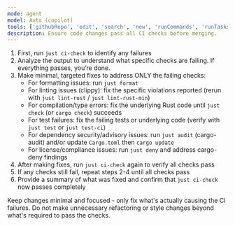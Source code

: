 ```yaml
---
mode: agent
model: Auto (copilot)
tools: ['githubRepo', 'edit', 'search', 'new', 'runCommands', 'runTasks', 'usages', 'vscodeAPI', 'think', 'problems', 'changes', 'testFailure', 'openSimpleBrowser', 'fetch', 'extensions', 'todos', 'memory']
description: Ensure code changes pass all CI checks before merging.
---
```


1. First, run `just ci-check` to identify any failures
2. Analyze the output to understand what specific checks are failing. If everything passes, you’re done.
3. Make minimal, targeted fixes to address ONLY the failing checks:
   - For formatting issues: run `just format`
   - For linting issues (clippy): fix the specific violations reported (rerun with `just lint-rust` / `just lint-rust-min`)
   - For compilation/type errors: fix the underlying Rust code until `just check` (or `cargo check`) succeeds
   - For test failures: fix the failing tests or underlying code (verify with `just test` or `just test-ci`)
   - For dependency security/advisory issues: run `just audit` (cargo-audit) and/or update `Cargo.toml` then `cargo update`
   - For license/compliance issues: run `just deny` and address cargo-deny findings
4. After making fixes, run `just ci-check` again to verify all checks pass
5. If any checks still fail, repeat steps 2-4 until all checks pass
6. Provide a summary of what was fixed and confirm that `just ci-check` now passes completely

Keep changes minimal and focused - only fix what's actually causing the CI failures. Do not make unnecessary refactoring or style changes beyond what's required to pass the checks.
